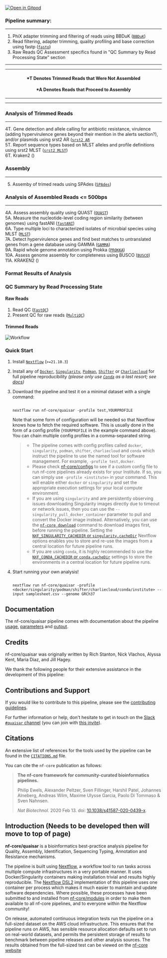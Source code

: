 [![Open in Gitpod](https://gitpod.io/button/open-in-gitpod.svg)](https://gitpod.io/#https://github.com/DHQP/QuAISAR_Nextflow)


### Pipeline summary:
-------------------------------------------------------------------------------------------------------------------------------------------------------
<!-- TODO nf-core: Fill in short bullet-pointed list of the default steps in the pipeline -->

1. PhiX adapter trimming and filtering of reads using BBDuK ([`BBDuK`](https://github.com/BioInfoTools/BBMap))
2. Read filtering, adapter trimming, quality profiling and base correction using fastp ([`fastp`](https://github.com/OpenGene/fastp))
3. Raw Reads QC Assessment specifics found in "QC Summary by Read Processing State" section 

--------------------------------------------------------------------------------------------------------------------------------------------------------
--------------------------------------------------------------------------------------------------------------------------------------------------------
#### <div align="center">*T Denotes Trimmed Reads that Were Not Assembled</div>
#### <div align="center">*A Denotes Reads that Proceed to Assembly</div>
--------------------------------------------------------------------------------------------------------------------------------------------------------
--------------------------------------------------------------------------------------------------------------------------------------------------------

### Analysis of Trimmed Reads
--------------------------------------------------------------------------------------------------------------------------------------------------------
4T. Gene detection and allele calling for antibiotic resistance, virulence (adding hypervirulence genes beyond their mention in the alerts section?), and/or plasmids using srst2 AR ([`srst2 AR`](https://github.com/katholt/srst2) <br>
5T. Report sequence types based on MLST alleles and profile definitions using srst2 MLST ([`srst2 MLST`](https://github.com/katholt/srst2)) <br>
6T. Kraken2 ()<br>

### Assembly
--------------------------------------------------------------------------------------------------------------------------------------------------------
5. Assemby of trimed reads using SPAdes ([`SPAdes`](https://github.com/ablab/spades))<br>
### Analysis of Assembled Reads <= 500bps
--------------------------------------------------------------------------------------------------------------------------------------------------------
4A. Assess assembly quality using QUAST ([`QUAST`](https://github.com/ablab/quast)) <br>
5A. Measure the nucleotide-level coding region similarity (between genomes) using fastANI ([`fastANI`](https://github.com/ParBLiSS/FastANI))<br>
6A. Type multiple loci to characterized isolates of microbial species using MLST ([`MLST`](https://github.com/tseemann/mlst))<br>
7A. Detect hypervirulence genes and find best matches to untranslated genes from a gene database using GAMMA ([`GAMMA`](https://github.com/rastanton/GAMMA))<br>
9A. Rapid whole genome annotation using Prokka ([`PROKKA`](https://github.com/tseemann/prokka))<br>
10A. Assess genome assembly for completeness using BUSCO ([`BUSCO`](https://busco.ezlab.org/))<br>
11A. KRAKEN2 ()<br>

    

<!-- Add conditional statement to workflow nf files to differentiate-->
### Format Results of Analysis

### QC Summary by Read Processing State

<!-- TODO nf-core: Fill in short bullet-pointed list of the default steps in the pipeline -->
#### Raw Reads
1. Read QC ([`FastQC`](https://www.bioinformatics.babraham.ac.uk/projects/fastqc/))<br>
2. Present QC for raw reads ([`MultiQC`](http://multiqc.info/))

#### Trimmed Reads




![Workflow](https://github.com/MzDiaz824/QuAISAR_Nextflow/docs/images/WF.PNG?raw=true)

### Quick Start

1. Install [`Nextflow`](https://www.nextflow.io/docs/latest/getstarted.html#installation) (`>=21.10.3`)

2. Install any of [`Docker`](https://docs.docker.com/engine/installation/), [`Singularity`](https://www.sylabs.io/guides/3.0/user-guide/), [`Podman`](https://podman.io/), [`Shifter`](https://nersc.gitlab.io/development/shifter/how-to-use/) or [`Charliecloud`](https://hpc.github.io/charliecloud/) for full pipeline reproducibility _(please only use [`Conda`](https://conda.io/miniconda.html) as a last resort; see [docs](https://nf-co.re/usage/configuration#basic-configuration-profiles))_

3. Download the pipeline and test it on a minimal dataset with a single command:

    ```console

    nextflow run nf-core/quaisar -profile test,YOURPROFILE

    ```

    Note that some form of configuration will be needed so that Nextflow knows how to fetch the required software. This is usually done in the form of a config profile (`YOURPROFILE` in the example command above). You can chain multiple config profiles in a comma-separated string.

    > * The pipeline comes with config profiles called `docker`, `singularity`, `podman`, `shifter`, `charliecloud` and `conda` which instruct the pipeline to use the named tool for software management. For example, `-profile test,docker`.
    > * Please check [nf-core/configs](https://github.com/nf-core/configs#documentation) to see if a custom config file to run nf-core pipelines already exists for your Institute. If so, you can simply use `-profile <institute>` in your command. This will enable either `docker` or `singularity` and set the appropriate execution settings for your local compute environment.
    > * If you are using `singularity` and are persistently observing issues downloading Singularity images directly due to timeout or network issues, then you can use the `--singularity_pull_docker_container` parameter to pull and convert the Docker image instead. Alternatively, you can use the [`nf-core download`](https://nf-co.re/tools/#downloading-pipelines-for-offline-use) command to download images first, before running the pipeline. Setting the [`NXF_SINGULARITY_CACHEDIR` or `singularity.cacheDir`](https://www.nextflow.io/docs/latest/singularity.html?#singularity-docker-hub) Nextflow options enables you to store and re-use the images from a central location for future pipeline runs.
    > * If you are using `conda`, it is highly recommended to use the [`NXF_CONDA_CACHEDIR` or `conda.cacheDir`](https://www.nextflow.io/docs/latest/conda.html) settings to store the environments in a central location for future pipeline runs.

4. Start running your own analysis!

    <!-- TODO nf-core: Update the example "typical command" below used to run the pipeline -->

    ```console

    nextflow run nf-core/quaisar -profile <docker/singularity/podman/shifter/charliecloud/conda/institute> --input samplesheet.csv --genome GRCh37

    ```

## Documentation


The nf-core/quaisar pipeline comes with documentation about the pipeline [usage](https://nf-co.re/quaisar/usage), [parameters](https://nf-co.re/quaisar/parameters) and [output](https://nf-co.re/quaisar/output).

## Credits

nf-core/quaisar was originally written by Rich Stanton, Nick Vlachos, Alyssa Kent, Maria Diaz, and Jill Hagey.


We thank the following people for their extensive assistance in the development of this pipeline:

<!-- TODO nf-core: If applicable, make list of people who have also contributed -->

## Contributions and Support

If you would like to contribute to this pipeline, please see the [contributing guidelines](.github/CONTRIBUTING.md).

For further information or help, don't hesitate to get in touch on the [Slack `#quaisar` channel](https://nfcore.slack.com/channels/quaisar) (you can join with [this invite](https://nf-co.re/join/slack)).


## Citations

<!-- TODO nf-core: Add citation for pipeline after first release. Uncomment lines below and update Zenodo doi and badge at the top of this file. -->

<!-- If you use  nf-core/quaisar for your analysis, please cite it using the following doi: [10.5281/zenodo.XXXXXX](https://doi.org/10.5281/zenodo.XXXXXX) -->


<!-- TODO nf-core: Add bibliography of tools and data used in your pipeline -->
An extensive list of references for the tools used by the pipeline can be found in the [`CITATIONS.md`](CITATIONS.md) file.

You can cite the `nf-core` publication as follows:

> **The nf-core framework for community-curated bioinformatics pipelines.**
>
> Philip Ewels, Alexander Peltzer, Sven Fillinger, Harshil Patel, Johannes Alneberg, Andreas Wilm, Maxime Ulysse Garcia, Paolo Di Tommaso & Sven Nahnsen.
>
> _Nat Biotechnol._ 2020 Feb 13. doi: [10.1038/s41587-020-0439-x](https://dx.doi.org/10.1038/s41587-020-0439-x).


## Introduction (Needs to be developed then will move to top of page)

<!-- TODO nf-core: Write a 1-2 sentence summary of what data the pipeline is for and what it does -->

**nf-core/quaisar** is a bioinformatics best-practice analysis pipeline for Quality, Assembly, Identification, Sequencing Typing, Annotation and Resistance mechanisms.


The pipeline is built using [Nextflow](https://www.nextflow.io), a workflow tool to run tasks across multiple compute infrastructures in a very portable manner. It uses Docker/Singularity containers making installation trivial and results highly reproducible. The [Nextflow DSL2](https://www.nextflow.io/docs/latest/dsl2.html) implementation of this pipeline uses one container per process which makes it much easier to maintain and update software dependencies. Where possible, these processes have been submitted to and installed from [nf-core/modules](https://github.com/nf-core/modules) in order to make them available to all nf-core pipelines, and to everyone within the Nextflow community!

<!-- TODO nf-core: Add full-sized test dataset and amend the paragraph below if applicable -->

On release, automated continuous integration tests run the pipeline on a full-sized dataset on the AWS cloud infrastructure. This ensures that the pipeline runs on AWS, has sensible resource allocation defaults set to run on real-world datasets, and permits the persistent storage of results to benchmark between pipeline releases and other analysis sources. The results obtained from the full-sized test can be viewed on the [nf-core website](https://nf-co.re/quaisar/results)
